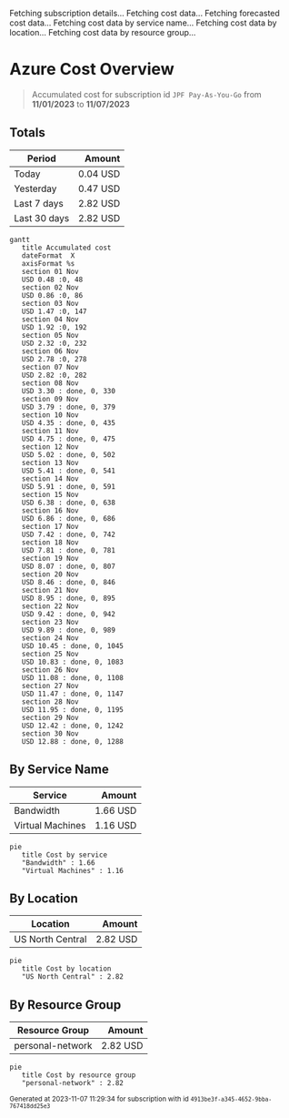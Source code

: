 Fetching subscription details...
Fetching cost data...
Fetching forecasted cost data...
Fetching cost data by service name...
Fetching cost data by location...
Fetching cost data by resource group...
# Azure Cost Overview

> Accumulated cost for subscription id `JPF Pay-As-You-Go` from **11/01/2023** to **11/07/2023**

## Totals

|Period|Amount|
|---|---:|
|Today|0.04 USD|
|Yesterday|0.47 USD|
|Last 7 days|2.82 USD|
|Last 30 days|2.82 USD|

```mermaid
gantt
   title Accumulated cost
   dateFormat  X
   axisFormat %s
   section 01 Nov
   USD 0.48 :0, 48
   section 02 Nov
   USD 0.86 :0, 86
   section 03 Nov
   USD 1.47 :0, 147
   section 04 Nov
   USD 1.92 :0, 192
   section 05 Nov
   USD 2.32 :0, 232
   section 06 Nov
   USD 2.78 :0, 278
   section 07 Nov
   USD 2.82 :0, 282
   section 08 Nov
   USD 3.30 : done, 0, 330
   section 09 Nov
   USD 3.79 : done, 0, 379
   section 10 Nov
   USD 4.35 : done, 0, 435
   section 11 Nov
   USD 4.75 : done, 0, 475
   section 12 Nov
   USD 5.02 : done, 0, 502
   section 13 Nov
   USD 5.41 : done, 0, 541
   section 14 Nov
   USD 5.91 : done, 0, 591
   section 15 Nov
   USD 6.38 : done, 0, 638
   section 16 Nov
   USD 6.86 : done, 0, 686
   section 17 Nov
   USD 7.42 : done, 0, 742
   section 18 Nov
   USD 7.81 : done, 0, 781
   section 19 Nov
   USD 8.07 : done, 0, 807
   section 20 Nov
   USD 8.46 : done, 0, 846
   section 21 Nov
   USD 8.95 : done, 0, 895
   section 22 Nov
   USD 9.42 : done, 0, 942
   section 23 Nov
   USD 9.89 : done, 0, 989
   section 24 Nov
   USD 10.45 : done, 0, 1045
   section 25 Nov
   USD 10.83 : done, 0, 1083
   section 26 Nov
   USD 11.08 : done, 0, 1108
   section 27 Nov
   USD 11.47 : done, 0, 1147
   section 28 Nov
   USD 11.95 : done, 0, 1195
   section 29 Nov
   USD 12.42 : done, 0, 1242
   section 30 Nov
   USD 12.88 : done, 0, 1288
```

## By Service Name

|Service|Amount|
|---|---:|
|Bandwidth|1.66 USD|
|Virtual Machines|1.16 USD|

```mermaid
pie
   title Cost by service
   "Bandwidth" : 1.66
   "Virtual Machines" : 1.16
```

## By Location

|Location|Amount|
|---|---:|
|US North Central|2.82 USD|

```mermaid
pie
   title Cost by location
   "US North Central" : 2.82
```

## By Resource Group

|Resource Group|Amount|
|---|---:|
|personal-network|2.82 USD|

```mermaid
pie
   title Cost by resource group
   "personal-network" : 2.82
```

<sup>Generated at 2023-11-07 11:29:34 for subscription with id `4913be3f-a345-4652-9bba-767418dd25e3`</sup>
